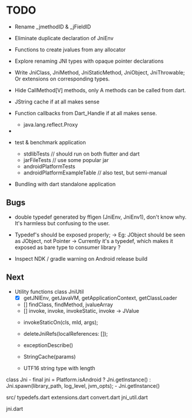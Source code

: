 # TODO

* Rename \_jmethodID & \_jFieldID

* Eliminate duplicate declaration of JniEnv

* Functions to create jvalues from any allocator

* Explore renaming JNI types with opaque pointer declarations

* Write JniClass, JniMethod, JniStaticMethod, JniObject, JniThrowable;
	Or extensions on corresponding types.

* Hide CallMethod[V] methods, only A methods can be called from dart.

* JString cache if at all makes sense

* Function callbacks from Dart_Handle if at all makes sense.
	- java.lang.reflect.Proxy

* 

* test & benchmark application
	* stdlibTests // should run on both flutter and dart
	* jarFileTests // use some popular jar
	* androidPlatformTests
	* androidPlatformExampleTable // also test, but semi-manual

* Bundling with dart standalone application

## Bugs
* double typedef generated by ffigen (JniEnv, JniEnv1), don't know why. It's harmless but confusing to the user.

* Typedef's should be exposed properly;
	-> Eg: JObject should be seen as JObject, not Pointer<Void>
	-> Currently it's a typedef, which makes it exposed as bare type to consumer library ?

* Inspect NDK / gradle warning on Android release build

## Next
* Utility functions
class JniUtil
	- [X] getJNIEnv, getJavaVM, getApplicationContext, getClassLoader
	- [] findClass, findMethod, jvalueArray
	- [] invoke, invoke, invokeStatic, invoke -> JValue
	* invokeStaticOn(cls, mId, args);
	* deleteJniRefs(localReferences: []);
	* exceptionDescribe()

	* StringCache(params)
	* UTF16 string type with length

class Jni
	- final jni = Platform.isAndroid ? Jni.getInstance() : Jni.spawn(library_path, log_level, jvm_opts);
	- Jni.getInstance()

src/
typedefs.dart
extensions.dart
convert.dart
jni_util.dart

jni.dart

